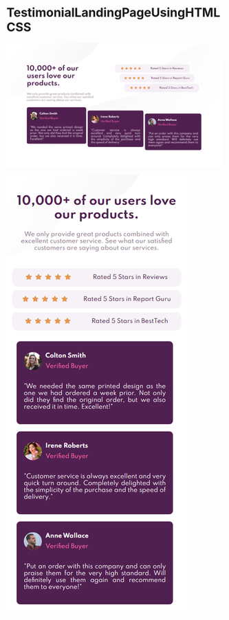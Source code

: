 # TestimonialLandingPageUsingHTMLCSS

![DESKTOP VERSION ](FrontEndDesignDesktop.png?raw=true "Optional Title")

![Mobile Version](FrontEndDesignMobile.png?raw=true "Optional Title")
